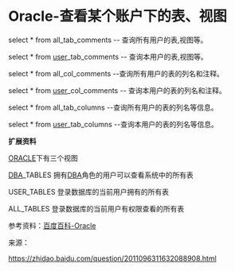 # Oracle-查看某个账户下的表、视图


select * from all_tab_comments -- 查询所有用户的表,视图等。

select * from [user](https://www.baidu.com/s?wd=user&tn=SE_PcZhidaonwhc_ngpagmjz&rsv_dl=gh_pc_zhidao)_tab_comments -- 查询本用户的表,视图等。

select * from all_col_comments --查询所有用户的表的列名和注释。

select * from [user](https://www.baidu.com/s?wd=user&tn=SE_PcZhidaonwhc_ngpagmjz&rsv_dl=gh_pc_zhidao)_col_comments -- 查询本用户的表的列名和注释。

select * from all_tab_columns --查询所有用户的表的列名等信息。

select * from [user](https://www.baidu.com/s?wd=user&tn=SE_PcZhidaonwhc_ngpagmjz&rsv_dl=gh_pc_zhidao)_tab_columns --查询本用户的表的列名等信息。



**扩展资料**

[ORACLE](https://www.baidu.com/s?wd=ORACLE&tn=SE_PcZhidaonwhc_ngpagmjz&rsv_dl=gh_pc_zhidao)下有三个视图

[DBA](https://www.baidu.com/s?wd=DBA&tn=SE_PcZhidaonwhc_ngpagmjz&rsv_dl=gh_pc_zhidao)_TABLES 拥有[DBA](https://www.baidu.com/s?wd=DBA&tn=SE_PcZhidaonwhc_ngpagmjz&rsv_dl=gh_pc_zhidao)角色的用户可以查看系统中的所有表

USER_TABLES 登录数据库的当前用户拥有的所有表

ALL_TABLES 登录数据库的当前用户有权限查看的所有表

参考资料：[百度百科-Oracle](https://baike.baidu.com/item/甲骨文公司/430115?fromtitle=Oracle&fromid=301207&fr=aladdin) 



来源：

https://zhidao.baidu.com/question/2011096311632088908.html